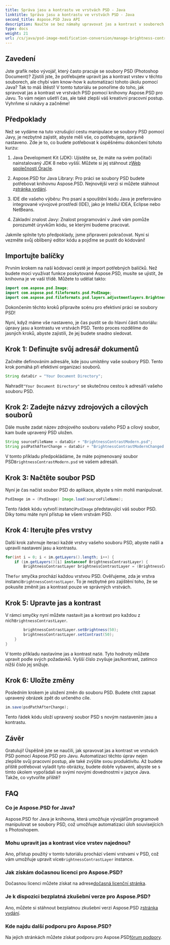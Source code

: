 ```yaml
---
title: Správa jasu a kontrastu ve vrstvách PSD - Java
linktitle: Správa jasu a kontrastu ve vrstvách PSD - Java
second_title: Aspose.PSD Java API
description: Naučte se bez námahy upravovat jas a kontrast v souborech PSD pomocí Aspose.PSD for Java. Ideální pro vývojáře a grafiky.
type: docs
weight: 21
url: /cs/java/psd-image-modification-conversion/manage-brightness-contrast-psd-layers/
---
```

## Zavedení

Jste grafik nebo vývojář, který často pracuje se soubory PSD (Photoshop Document)? Zjistili jste, že potřebujete upravit jas a kontrast vrstev v těchto souborech, ale chybí vám know-how k automatizaci tohoto úkolu pomocí Java? Tak to máš štěstí! V tomto tutoriálu se ponoříme do toho, jak spravovat jas a kontrast ve vrstvách PSD pomocí knihovny Aspose.PSD pro Javu. To vám nejen ušetří čas, ale také zlepší váš kreativní pracovní postup. Vyhrňme si rukávy a začněme!

## Předpoklady

Než se vydáme na tuto vzrušující cestu manipulace se soubory PSD pomocí Javy, je nezbytné zajistit, abyste měli vše, co potřebujete, správně nastaveno. Zde je to, co budete potřebovat k úspěšnému dokončení tohoto kurzu:

1.  Java Development Kit (JDK): Ujistěte se, že máte na svém počítači nainstalovaný JDK 8 nebo vyšší. Můžete si jej stáhnout z[Web společnosti Oracle](https://www.oracle.com/java/technologies/javase-jdk8-downloads.html).

2. Aspose.PSD for Java Library: Pro práci se soubory PSD budete potřebovat knihovnu Aspose.PSD. Nejnovější verzi si můžete stáhnout z[stránka vydání](https://releases.aspose.com/psd/java/).

3. IDE dle vašeho výběru: Pro psaní a spouštění kódu Java je preferováno integrované vývojové prostředí (IDE), jako je IntelliJ IDEA, Eclipse nebo NetBeans.

4. Základní znalost Javy: Znalost programování v Javě vám pomůže porozumět úryvkům kódu, se kterými budeme pracovat.

Jakmile splníte tyto předpoklady, jsme připraveni pokračovat. Nyní si vezměte svůj oblíbený editor kódu a pojďme se pustit do kódování!

## Importujte balíčky

Prvním krokem na naší kódovací cestě je import potřebných balíčků. Než budete moci využívat funkce poskytované Aspose.PSD, musíte se ujistit, že knihovna je ve vaší třídě. Můžete to udělat takto:

```java
import com.aspose.psd.Image;
import com.aspose.psd.fileformats.psd.PsdImage;
import com.aspose.psd.fileformats.psd.layers.adjustmentlayers.BrightnessContrastLayer;
```

Dokončením těchto kroků připravíte scénu pro efektivní práci se soubory PSD!

Nyní, když máme vše nastaveno, je čas pustit se do hlavní části tutoriálu: úpravy jasu a kontrastu ve vrstvách PSD. Tento proces rozdělíme do jasných kroků, abyste zajistili, že jej budete snadno sledovat.

## Krok 1: Definujte svůj adresář dokumentů

Začněte definováním adresáře, kde jsou umístěny vaše soubory PSD. Tento krok pomáhá při efektivní organizaci souborů.

```java
String dataDir = "Your Document Directory";
```

 Nahradit`"Your Document Directory"` se skutečnou cestou k adresáři vašeho souboru PSD.

## Krok 2: Zadejte názvy zdrojových a cílových souborů

Dále musíte zadat název zdrojového souboru vašeho PSD a cílový soubor, kam bude upravený PSD uložen.

```java
String sourceFileName = dataDir + "BrightnessContrastModern.psd";
String psdPathAfterChange = dataDir + "BrightnessContrastModernChanged.psd";
```

 V tomto příkladu předpokládáme, že máte pojmenovaný soubor PSD`BrightnessContrastModern.psd` ve vašem adresáři.

## Krok 3: Načtěte soubor PSD

Nyní je čas načíst soubor PSD do aplikace, abyste s ním mohli manipulovat.

```java
PsdImage im = (PsdImage) Image.load(sourceFileName);
```

 Tento řádek kódu vytvoří instanci`PsdImage` představující váš soubor PSD. Díky tomu máte nyní přístup ke všem vrstvám PSD.

## Krok 4: Iterujte přes vrstvy

Další krok zahrnuje iteraci každé vrstvy vašeho souboru PSD, abyste našli a upravili nastavení jasu a kontrastu.

```java
for(int i = 0; i < im.getLayers().length; i++) {
    if (im.getLayers()[i] instanceof BrightnessContrastLayer) {
        BrightnessContrastLayer brightnessContrastLayer = (BrightnessContrastLayer)im.getLayers()[i];
```

 The`for` smyčka prochází každou vrstvou PSD. Ověřujeme, zda je vrstva instancí`BrightnessContrastLayer`. To je nezbytné pro zajištění toho, že se pokusíte změnit jas a kontrast pouze ve správných vrstvách.

## Krok 5: Upravte jas a kontrast

 V rámci smyčky nyní můžete nastavit jas a kontrast pro každou z nich`BrightnessContrastLayer`. 

```java
        brightnessContrastLayer.setBrightness(50);
        brightnessContrastLayer.setContrast(50);
    }
}
```

 V tomto příkladu nastavíme jas a kontrast na`50`. Tyto hodnoty můžete upravit podle svých požadavků. Vyšší číslo zvyšuje jas/kontrast, zatímco nižší číslo jej snižuje.

## Krok 6: Uložte změny

Posledním krokem je uložení změn do souboru PSD. Budete chtít zapsat upravený obrázek zpět do určeného cíle.

```java
im.save(psdPathAfterChange);
```

Tento řádek kódu uloží upravený soubor PSD s novým nastavením jasu a kontrastu.

## Závěr

Gratuluji! Úspěšně jste se naučili, jak spravovat jas a kontrast ve vrstvách PSD pomocí Aspose.PSD pro Javu. Automatizací těchto úprav nejen zlepšíte svůj pracovní postup, ale také zvýšíte svou produktivitu. Až budete příště potřebovat vyladit tyto obrázky, budete dobře vybaveni, abyste se s tímto úkolem vypořádali se svými novými dovednostmi v jazyce Java. Takže, co vytvoříte příště?

## FAQ

### Co je Aspose.PSD for Java?
Aspose.PSD for Java je knihovna, která umožňuje vývojářům programově manipulovat se soubory PSD, což umožňuje automatizaci úloh souvisejících s Photoshopem.

### Mohu upravit jas a kontrast více vrstev najednou?
 Ano, přístup použitý v tomto tutoriálu prochází všemi vrstvami v PSD, což vám umožňuje upravit více`BrightnessContrastLayer` instance.

### Jak získám dočasnou licenci pro Aspose.PSD?
 Dočasnou licenci můžete získat na adrese[dočasná licenční stránka](https://purchase.aspose.com/temporary-license/).

### Je k dispozici bezplatná zkušební verze pro Aspose.PSD?
 Ano, můžete si stáhnout bezplatnou zkušební verzi Aspose.PSD z[stránka vydání](https://releases.aspose.com/).

### Kde najdu další podporu pro Aspose.PSD?
 Na jejich stránkách můžete získat podporu pro Aspose.PSD[fórum podpory](https://forum.aspose.com/c/psd/34).